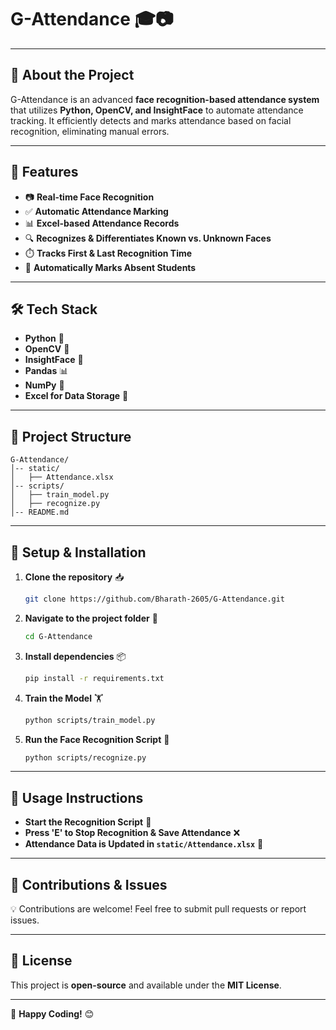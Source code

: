 # G-Attendance 🎓📷

---

## 📌 About the Project

G-Attendance is an advanced **face recognition-based attendance system** that utilizes **Python, OpenCV, and InsightFace** to automate attendance tracking. It efficiently detects and marks attendance based on facial recognition, eliminating manual errors.

---

## 🚀 Features

- 📷 **Real-time Face Recognition**
- ✅ **Automatic Attendance Marking**
- 📊 **Excel-based Attendance Records**
- 🔍 **Recognizes & Differentiates Known vs. Unknown Faces**
- ⏱️ **Tracks First & Last Recognition Time**
- 🔄 **Automatically Marks Absent Students**

---

## 🛠️ Tech Stack

- **Python** 🐍
- **OpenCV** 🎥
- **InsightFace** 🤖
- **Pandas** 📊
- **NumPy** 🔢
- **Excel for Data Storage** 📄

---

## 📂 Project Structure

```
G-Attendance/
│-- static/
│   ├── Attendance.xlsx  
│-- scripts/
│   ├── train_model.py   
│   ├── recognize.py     
│-- README.md            
```

---

## 🔧 Setup & Installation

1. **Clone the repository** 📥
   ```sh
   git clone https://github.com/Bharath-2605/G-Attendance.git
   ```

2. **Navigate to the project folder** 📂
   ```sh
   cd G-Attendance
   ```

3. **Install dependencies** 📦
   ```sh
   pip install -r requirements.txt
   ```

4. **Train the Model** 🏋️
   ```sh
   python scripts/train_model.py
   ```

5. **Run the Face Recognition Script** 📸
   ```sh
   python scripts/recognize.py
   ```

---

## 🎯 Usage Instructions

- **Start the Recognition Script** 📸
- **Press 'E' to Stop Recognition & Save Attendance** ❌
- **Attendance Data is Updated in `static/Attendance.xlsx`** 📝

---

## 📩 Contributions & Issues

💡 Contributions are welcome! Feel free to submit pull requests or report issues.

---

## 📜 License

This project is **open-source** and available under the **MIT License**.

---

🚀 **Happy Coding!** 😊
